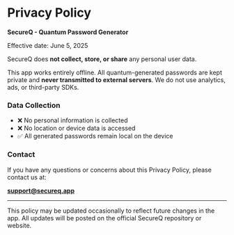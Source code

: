 # Privacy Policy

**SecureQ - Quantum Password Generator**

Effective date: June 5, 2025

SecureQ does **not collect, store, or share** any personal user data.

This app works entirely offline. All quantum-generated passwords are kept private and **never transmitted to external servers**. We do not use analytics, ads, or third-party SDKs.

### Data Collection

- ❌ No personal information is collected
- ❌ No location or device data is accessed
- ✅ All generated passwords remain local on the device

### Contact

If you have any questions or concerns about this Privacy Policy, please contact us at:

**support@secureq.app**

---

This policy may be updated occasionally to reflect future changes in the app. All updates will be posted on the official SecureQ repository or website.
